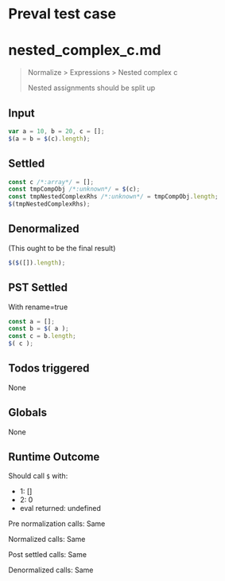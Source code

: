 # Preval test case

# nested_complex_c.md

> Normalize > Expressions > Nested complex c
>
> Nested assignments should be split up

## Input

`````js filename=intro
var a = 10, b = 20, c = [];
$(a = b = $(c).length);
`````


## Settled


`````js filename=intro
const c /*:array*/ = [];
const tmpCompObj /*:unknown*/ = $(c);
const tmpNestedComplexRhs /*:unknown*/ = tmpCompObj.length;
$(tmpNestedComplexRhs);
`````


## Denormalized
(This ought to be the final result)

`````js filename=intro
$($([]).length);
`````


## PST Settled
With rename=true

`````js filename=intro
const a = [];
const b = $( a );
const c = b.length;
$( c );
`````


## Todos triggered


None


## Globals


None


## Runtime Outcome


Should call `$` with:
 - 1: []
 - 2: 0
 - eval returned: undefined

Pre normalization calls: Same

Normalized calls: Same

Post settled calls: Same

Denormalized calls: Same
